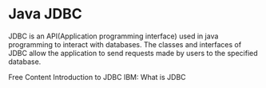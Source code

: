 # Java JDBC

JDBC is an API(Application programming interface) used in java programming to interact with databases. The classes and interfaces of JDBC allow the application to send requests made by users to the specified database.

<ResourceGroupTitle>Free Content</ResourceGroupTitle>
<BadgeLink badgeText='Read' colorScheme='yellow' href='https://www.geeksforgeeks.org/introduction-to-jdbc/'>Introduction to JDBC</BadgeLink>
<BadgeLink badgeText='Read' colorScheme='yellow' href='https://www.ibm.com/docs/en/informix-servers/12.10?topic=started-what-is-jdbc'>IBM: What is JDBC</BadgeLink>

